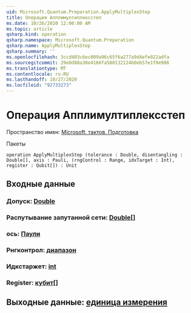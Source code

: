 ```yaml
---
uid: Microsoft.Quantum.Preparation.ApplyMultiplexStep
title: Операция Апплимултиплексстеп
ms.date: 10/26/2020 12:00:00 AM
ms.topic: article
qsharp.kind: operation
qsharp.namespace: Microsoft.Quantum.Preparation
qsharp.name: ApplyMultiplexStep
qsharp.summary: ''
ms.openlocfilehash: 3ccd403c6ec009a96c65f6a277a9d4efe022adfa
ms.sourcegitcommit: 29e0d88a30e4166fa580132124b0eb57e1f0e986
ms.translationtype: MT
ms.contentlocale: ru-RU
ms.lasthandoff: 10/27/2020
ms.locfileid: "92733273"
---
```

# <a name="applymultiplexstep-operation"></a>Операция Апплимултиплексстеп

Пространство имен: [Microsoft. тактов. Подготовка](xref:Microsoft.Quantum.Preparation)

Пакеты [](https://nuget.org/packages/)




```qsharp
operation ApplyMultiplexStep (tolerance : Double, disentangling : Double[], axis : Pauli, (rngControl : Range, idxTarget : Int), register : Qubit[]) : Unit
```


## <a name="input"></a>Входные данные

### <a name="tolerance--double"></a>Допуск: [Double](xref:microsoft.quantum.lang-ref.double)




### <a name="disentangling--double"></a>Распутывание запутанной сети: [Double](xref:microsoft.quantum.lang-ref.double)[]




### <a name="axis--pauli"></a>ось: [Паули](xref:microsoft.quantum.lang-ref.pauli)




### <a name="rngcontrol--range"></a>Рнгконтрол: [диапазон](xref:microsoft.quantum.lang-ref.range)




### <a name="idxtarget--int"></a>Идкстаржет: [int](xref:microsoft.quantum.lang-ref.int)




### <a name="register--qubit"></a>Register: [кубит](xref:microsoft.quantum.lang-ref.qubit)[]





## <a name="output--unit"></a>Выходные данные: [единица измерения](xref:microsoft.quantum.lang-ref.unit)


